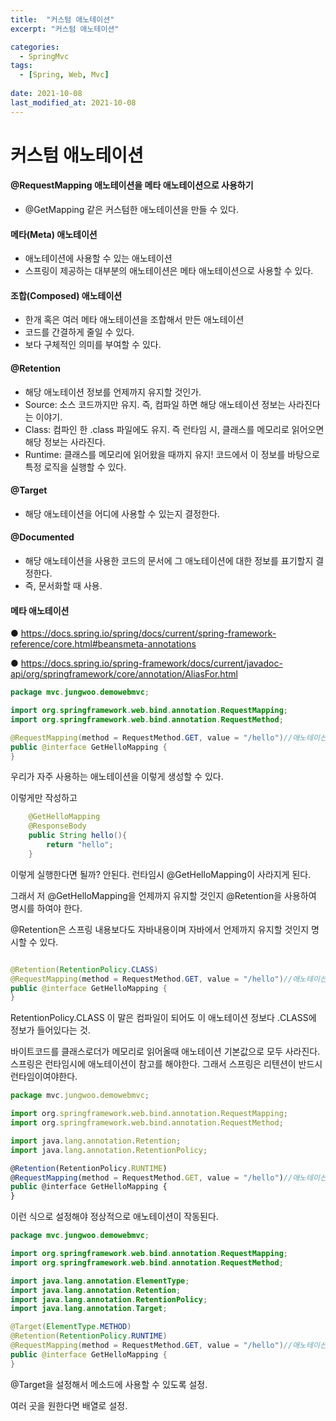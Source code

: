 ```yaml
---
title:  "커스텀 애노테이션"
excerpt: "커스텀 애노테이션"

categories:
  - SpringMvc
tags:
  - [Spring, Web, Mvc]
 
date: 2021-10-08
last_modified_at: 2021-10-08
---
```




# 커스텀 애노테이션

#### @RequestMapping 애노테이션을 메타 애노테이션으로 사용하기

- @GetMapping 같은 커스텀한 애노테이션을 만들 수 있다.

#### 메타(Meta) 애노테이션

- 애노테이션에 사용할 수 있는 애노테이션
- 스프링이 제공하는 대부분의 애노테이션은 메타 애노테이션으로 사용할 수 있다.

#### 조합(Composed) 애노테이션

- 한개 혹은 여러 메타 애노테이션을 조합해서 만든 애노테이션
- 코드를 간결하게 줄일 수 있다.
- 보다 구체적인 의미를 부여할 수 있다.

#### @Retention

- 해당 애노테이션 정보를 언제까지 유지할 것인가.
- Source: 소스 코드까지만 유지. 즉, 컴파일 하면 해당 애노테이션 정보는 사라진다는 이야기.
- Class: 컴파인 한 .class 파일에도 유지. 즉 런타임 시, 클래스를 메모리로 읽어오면 해당 정보는 사라진다.
- Runtime: 클래스를 메모리에 읽어왔을 때까지 유지! 코드에서 이 정보를 바탕으로 특정 로직을 실행할 수 있다. 

#### @Target

- 해당 애노테이션을 어디에 사용할 수 있는지 결정한다. 

  

#### @Documented

- 해당 애노테이션을 사용한 코드의 문서에 그 애노테이션에 대한 정보를 표기할지 결정한다.
- 즉, 문서화할 때 사용.



#### 메타 애노테이션

● https://docs.spring.io/spring/docs/current/spring-framework-reference/core.html#beansmeta-annotations

● https://docs.spring.io/spring-framework/docs/current/javadoc-api/org/springframework/core/annotation/AliasFor.html







```java
package mvc.jungwoo.demowebmvc;

import org.springframework.web.bind.annotation.RequestMapping;
import org.springframework.web.bind.annotation.RequestMethod;

@RequestMapping(method = RequestMethod.GET, value = "/hello")//애노테이션 만들때는 GetMapping을 사용하지 못한다.
public @interface GetHelloMapping {
}
```

우리가 자주 사용하는 애노테이션을 이렇게 생성할 수 있다.

이렇게만 작성하고 

```java
    @GetHelloMapping
    @ResponseBody
    public String hello(){
        return "hello";
    }
```

 이렇게 실행한다면 될까? 안된다. 런타임시 @GetHelloMapping이 사라지게 된다.

그래서 저 @GetHelloMapping을 언제까지 유지할 것인지 @Retention을 사용하여 명시를 하여야 한다.

@Retention은 스프링 내용보다도 자바내용이며 자바에서 언제까지 유지할 것인지 명시할 수 있다. 



```java

@Retention(RetentionPolicy.CLASS)
@RequestMapping(method = RequestMethod.GET, value = "/hello")//애노테이션 만들때는 GetMapping을 사용하지 못한다.
public @interface GetHelloMapping {
}
```

RetentionPolicy.CLASS 이 말은 컴파일이 되어도 이 애노테이션 정보다 .CLASS에 정보가 들어있다는 것.



바이트코드를 클래스로더가 메모리로 읽어올때 애노테이션 기본값으로 모두 사라진다. 스프링은 런타임시에 애노테이션이 참고를 해야한다. 그래서 스프링은 리텐션이 반드시 런타임이여야한다.

```javascript
package mvc.jungwoo.demowebmvc;

import org.springframework.web.bind.annotation.RequestMapping;
import org.springframework.web.bind.annotation.RequestMethod;

import java.lang.annotation.Retention;
import java.lang.annotation.RetentionPolicy;

@Retention(RetentionPolicy.RUNTIME)
@RequestMapping(method = RequestMethod.GET, value = "/hello")//애노테이션 만들때는 GetMapping을 사용하지 못한다.
public @interface GetHelloMapping {
}

```

이런 식으로 설정해야 정상적으로 애노테이션이 작동된다.



```java
package mvc.jungwoo.demowebmvc;

import org.springframework.web.bind.annotation.RequestMapping;
import org.springframework.web.bind.annotation.RequestMethod;

import java.lang.annotation.ElementType;
import java.lang.annotation.Retention;
import java.lang.annotation.RetentionPolicy;
import java.lang.annotation.Target;

@Target(ElementType.METHOD)
@Retention(RetentionPolicy.RUNTIME)
@RequestMapping(method = RequestMethod.GET, value = "/hello")//애노테이션 만들때는 GetMapping을 사용하지 못한다.
public @interface GetHelloMapping {
}

```

@Target을 설정해서 메소드에 사용할 수 있도록 설정.

여러 곳을 원한다면 배열로 설정.



